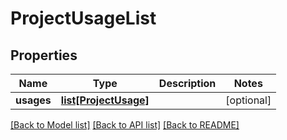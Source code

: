 # ProjectUsageList


## Properties
Name | Type | Description | Notes
------------ | ------------- | ------------- | -------------
**usages** | [**list[ProjectUsage]**](ProjectUsage.md) |  | [optional] 

[[Back to Model list]](../README.md#documentation-for-models) [[Back to API list]](../README.md#documentation-for-api-endpoints) [[Back to README]](../README.md)


